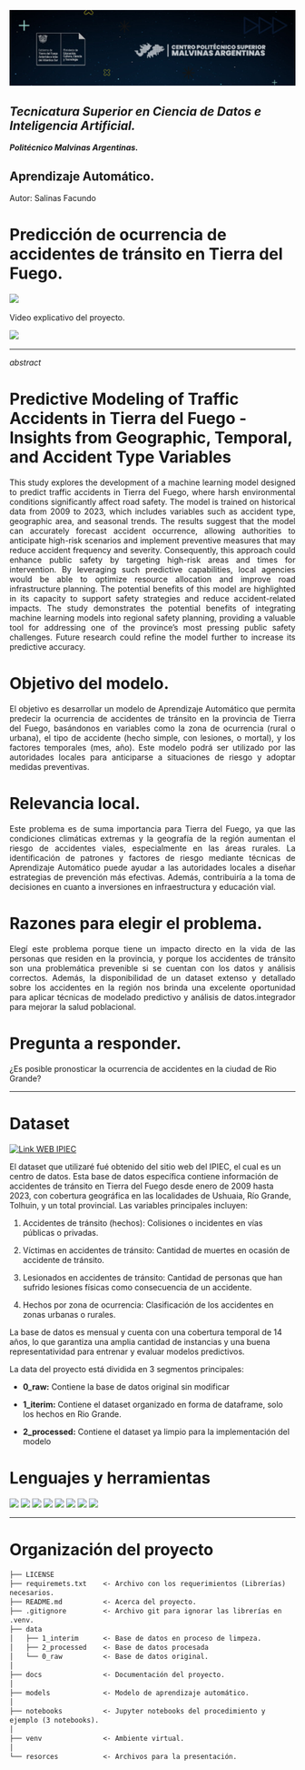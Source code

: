 <p align="center">
    <img src="resources\Img\Encabezado.jpg"></img>
</p>

## *Tecnicatura Superior en Ciencia de Datos e Inteligencia Artificial.*
***Politécnico Malvinas Argentinas.***


## Aprendizaje Automático.
Autor: Salinas Facundo

# **Predicción de ocurrencia de accidentes de tránsito en Tierra del Fuego.**

<p align="left">
    <a href="https://github.com/crmne/cookiecutter-modern-datascience.git">
    <img src="https://img.shields.io/badge/cookiecutter-link_a_la_plantilla-black?style=for-the-badge&logo=cookiecutter&logoColor=white&logoSize=auto&labelColor=%23D4AA00" />
    </a>
</p>

[link al cookiecutter]: <> (https://github.com/crmne/cookiecutter-modern-datascience.git)

Video explicativo del proyecto.

<p align="left">
    <a href="https://1drv.ms/v/s!AmapDvNaA28hhqUCf72tKI4toVVE1w?e=wvcQ1n">
    <img src="https://img.shields.io/badge/OneDrive-Link_al_video-black?style=for-the-badge&logo=icloud&logoColor=white&logoSize=auto&labelColor=blue" />
    </a>
</p>

---

*abstract*

# **Predictive Modeling of Traffic Accidents in Tierra del Fuego** - Insights from Geographic, Temporal, and Accident Type Variables

<p align="justify">
This study explores the development of a machine learning model designed to predict traffic accidents in Tierra del Fuego, where harsh environmental conditions significantly affect road safety. The model is trained on historical data from 2009 to 2023, which includes variables such as accident type, geographic area, and seasonal trends. The results suggest that the model can accurately forecast accident occurrence, allowing authorities to anticipate high-risk scenarios and implement preventive measures that may reduce accident frequency and severity. Consequently, this approach could enhance public safety by targeting high-risk areas and times for intervention. By leveraging such predictive capabilities, local agencies would be able to optimize resource allocation and improve road infrastructure planning. The potential benefits of this model are highlighted in its capacity to support safety strategies and reduce accident-related impacts. The study demonstrates the potential benefits of integrating machine learning models into regional safety planning, providing a valuable tool for addressing one of the province’s most pressing public safety challenges. Future research could refine the model further to increase its predictive accuracy.
</p>

# Objetivo del modelo.
<p align="justify">
El objetivo es desarrollar un modelo de Aprendizaje Automático que permita predecir la ocurrencia de accidentes de tránsito en la provincia de Tierra del Fuego, basándonos en variables como la zona de ocurrencia (rural o urbana), el tipo de accidente (hecho simple, con lesiones, o mortal), y los factores temporales (mes, año). Este modelo podrá ser utilizado por las autoridades locales para anticiparse a situaciones de riesgo y adoptar medidas preventivas.
</p>

# Relevancia local.
<p align="justify">
Este problema es de suma importancia para Tierra del Fuego, ya que las condiciones climáticas extremas y la geografía de la región aumentan el riesgo de accidentes viales, especialmente en las áreas rurales. La identificación de patrones y factores de riesgo mediante técnicas de Aprendizaje Automático puede ayudar a las autoridades locales a diseñar estrategias de prevención más efectivas. Además, contribuiría a la toma de decisiones en cuanto a inversiones en infraestructura y educación vial.
</p>

# Razones para elegir el problema.
<p align="justify">
Elegí este problema porque tiene un impacto directo en la vida de las personas que residen en la provincia, y porque los accidentes de tránsito son una problemática prevenible si se cuentan con los datos y análisis correctos. Además, la disponibilidad de un dataset extenso y detallado sobre los accidentes en la región nos brinda una excelente oportunidad para aplicar técnicas de modelado predictivo y análisis de datos.integrador para mejorar la salud poblacional.
</p>

# Pregunta a responder.

¿Es posible pronosticar la ocurrencia de accidentes en la ciudad de Rio Grande?

---

# Dataset
<p align="left">
    <a href="https://ipiec.tierradelfuego.gob.ar">
    <img src="https://img.shields.io/badge/Link_WEB_IPIEC-FFA500?style=for-the-badge&logo=Google-chrome&logoColor=white" alt="Link WEB IPIEC" />
  </a>
</p>

El dataset que utilizaré fué obtenido del sitio web del IPIEC, el cual es un centro de datos. Esta base de datos específica contiene información de accidentes de tránsito en Tierra del Fuego desde enero de 2009 hasta 2023, con cobertura geográfica en las localidades de Ushuaia, Río Grande, Tolhuin, y un total provincial. Las variables principales incluyen:

1. Accidentes de tránsito (hechos): Colisiones o incidentes en vías públicas o privadas.

2. Víctimas en accidentes de tránsito: Cantidad de muertes en ocasión de accidente de tránsito.

3. Lesionados en accidentes de tránsito: Cantidad de personas que han sufrido lesiones físicas como consecuencia de un accidente.

4. Hechos por zona de ocurrencia: Clasificación de los accidentes en zonas urbanas o rurales.

La base de datos es mensual y cuenta con una cobertura temporal de 14 años, lo que garantiza una amplia cantidad de instancias y una buena representatividad para entrenar y evaluar modelos predictivos.

La data del proyecto está dividida en 3 segmentos principales:

- **0_raw:** Contiene la base de datos original sin modificar

- **1_iterim:** Contiene el dataset organizado en forma de dataframe, solo los hechos en Rio Grande.

- **2_processed:** Contiene el dataset ya limpio para la implementación del modelo

# Lenguajes y herramientas
<div id="header" align="left">
<img src="https://img.shields.io/badge/Cookiecutter-D4AA00?style=for-the-badge&logo=Cookiecutter&logoColor=white" />
</a>
<img src="https://img.shields.io/badge/Jupyter-F37626.svg?&style=for-the-badge&logo=Jupyter&logoColor=white" />
</a>
<img src="https://img.shields.io/badge/GitHub-100000?style=for-the-badge&logo=github&logoColor=white" />
</a>
<img src="https://img.shields.io/badge/GIT-E44C30?style=for-the-badge&logo=git&logoColor=white" />
</a>
<img src="https://img.shields.io/badge/Python-FFD43B?style=for-the-badge&logo=python&logoColor=blue" />
</a>
<img src="https://img.shields.io/badge/Microsoft_Excel_CSV-217346?style=for-the-badge&logo=microsoft-excel&logoColor=white" />
</a> 
<img src="https://img.shields.io/badge/machine learning-F7931E?style=for-the-badge&logo=scikit-learn&logoColor=white" />
</a>
<img src="https://img.shields.io/badge/VSCode-0078D4?style=for-the-badge&logo=visual%20studio%20code&logoColor=white" />
</a> 
</div>

---

# Organización del proyecto

    ├── LICENSE
    ├── requiremets.txt    <- Archivo con los requerimientos (Librerías) necesarios.
    ├── README.md          <- Acerca del proyecto.
    ├── .gitignore         <- Archivo git para ignorar las librerías en .venv.
    ├── data
    │   ├── 1_interim      <- Base de datos en proceso de limpeza.
    │   ├── 2_processed    <- Base de datos procesada
    │   └── 0_raw          <- Base de datos original.
    │
    ├── docs               <- Documentación del proyecto.
    │
    ├── models             <- Modelo de aprendizaje automático.
    │
    ├── notebooks          <- Jupyter notebooks del procedimiento y ejemplo (3 notebooks).
    │
    ├── venv               <- Ambiente virtual.
    │
    └── resorces           <- Archivos para la presentación.
